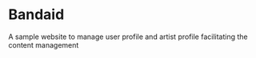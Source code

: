 # Bandaid
A sample website to manage user profile and artist profile facilitating the content management
